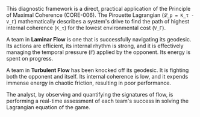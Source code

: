 This diagnostic framework is a direct, practical application of the Principle of Maximal Coherence (CORE-006). The Pirouette Lagrangian (`𝓛_p = K_τ - V_Γ`) mathematically describes a system's drive to find the path of highest internal coherence (`K_τ`) for the lowest environmental cost (`V_Γ`).

A team in **Laminar Flow** is one that is successfully navigating its geodesic. Its actions are efficient, its internal rhythm is strong, and it is effectively managing the temporal pressure (`Γ`) applied by the opponent. Its energy is spent on progress.

A team in **Turbulent Flow** has been knocked off its geodesic. It is fighting both the opponent and itself. Its internal coherence is low, and it expends immense energy in chaotic friction, resulting in poor performance.

The analyst, by observing and quantifying the signatures of flow, is performing a real-time assessment of each team's success in solving the Lagrangian equation of the game.